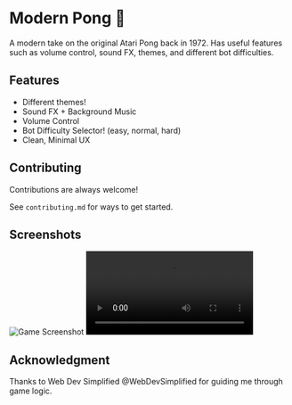 # Modern Pong 🏓

A modern take on the original Atari Pong back in 1972. Has useful features such as volume control, sound FX, themes, and different bot difficulties.

## Features

- Different themes!
- Sound FX + Background Music
- Volume Control
- Bot Difficulty Selector! (easy, normal, hard)
- Clean, Minimal UX

## Contributing

Contributions are always welcome!

See `contributing.md` for ways to get started.

## Screenshots

![Game Screenshot](https://cloud-ihazk1qgl-hack-club-bot.vercel.app/0image.png)
![Game Video](https://cloud-dwg3qpl7z-hack-club-bot.vercel.app/0demo_video.mp4)

## Acknowledgment

Thanks to Web Dev Simplified @WebDevSimplified for guiding me through game logic.
